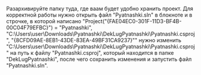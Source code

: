 Разархивируйте папку туда, где ваам будет удобно хранить проект. Для корректной работы нужно открыть файл "Pyatnashki.sln" в блокноте и в строчке, в которой написано "Project("{FAE04EC0-301F-11D3-BF4B-00C04F79EFBC}") = "Pyatnashki", "C:\Users\user\Downloads\Pyatnashki\DekLugPyatnashki\Pyatnashki.csproj", "{8CFD09AE-8EB1-43DE-83EA-49BF31CA9237}"" нужно изменить "C:\Users\user\Downloads\Pyatnashki\DekLugPyatnashki\Pyatnashki.csproj" на путь к файлу "Pyatnashki.csproj", который находится в папке "DekLugPyatnashki", после чего сохранить изменения и запустить файл "Pyatnashki.sln".
